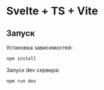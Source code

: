 # Svelte + TS + Vite

## Запуск

Установка зависимостей:

```bash
npm install
```

Запуск dev сервера:

```bash
npm run dev
```
